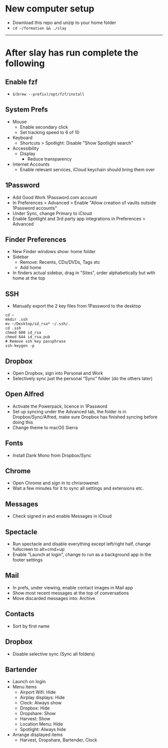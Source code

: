 # New computer setup
- Download this repo and unzip to your home folder
- `cd ~/formation && ./slay`

---

# After slay has run complete the following

## Enable fzf
- `$(brew --prefix)/opt/fzf/install`

## System Prefs
- Mouse
    - Enable secondary click
    - Set tracking speed to 6 of 10
- Keyboard
    - Shortcuts > Spotlight: Disable "Show Spotlight search"
- Accessibility
    - Display
        - Reduce transparency
- Internet Accounts
    - Enable relevant services, iCloud keychain should bring them over

## 1Password
- Add Good Work 1Password.com account
- In Preferences > Advanced > Enable "Allow creation of vaults outside 1Password accounts"
- Under Sync, change Primary to iCloud
- Enable Spotlight and 3rd party app integrations in Preferences > Advanced

## Finder Preferences
- New Finder windows show: home folder
- Sidebar
    - Remove: Recents, CDs/DVDs, Tags etc
    - Add home
- In finders actual sidebar, drag in "Sites", order alphabetically but with home at the top

## SSH
- Manually export the 2 key files from 1Password to the desktop
```
cd ~
mkdir .ssh
mv ~/Desktop/id_rsa* ~/.ssh/.
cd .ssh
chmod 600 id_rsa
chmod 644 id_rsa.pub
# Remove ssh key passphrase
ssh-keygen -p
```

## Dropbox
- Open Dropbox, sign into Personal and Work
- Selectively sync just the personal “Sync” folder (do the others later)

## Open Alfred
- Activate the Powerpack, licence in 1Password
- Set up syncing under the Advanced tab, the folder is in Dropbox/Sync/Alfred, make sure Dropbox has finished syncing before doing this
- Change theme to macOS Sierra

## Fonts
- Install Dank Mono from Dropbox/Sync

## Chrome
- Open Chrome and sign in to chrisrowenet
- Wait a few minutes for it to sync all settings and extensions etc.

## Messages
- Check signed in and enable Messages in iCloud

## Spectacle
- Run spectacle and disable everything except left/right half, change fullscreen to alt+cmd+up
- Enable “Launch at login”, change to run as a background app in the footer settings

## Mail
- In prefs, under viewing, enable contact images in Mail app
- Show most recent messages at the top of conversations
- Move discarded messages into: Archive

## Contacts
- Sort by first name

## Dropbox
- Disable selective sync (Sync all folders)

## Bartender
- Launch on login
- Menu items
    - Airport Wifi: Hide
    - Airplay displays: Hide
    - Clock: Always show
    - Dropbox: Hide
    - Dropshare: Show
    - Harvest: Show
    - Location Menu: Hide
    - Spotlight: Always hide
- Arrange displayed items
    - Harvest, Dropshare, Bartender, Clock

